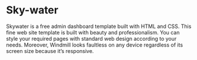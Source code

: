 # Sky-water
Skywater is a free admin dashboard template built with HTML and CSS. This fine web site template is built with beauty and professionalism. You can style your required pages with standard web design according to your needs. Moreover, Windmill looks faultless on any device regardless of its screen size because it’s responsive.
